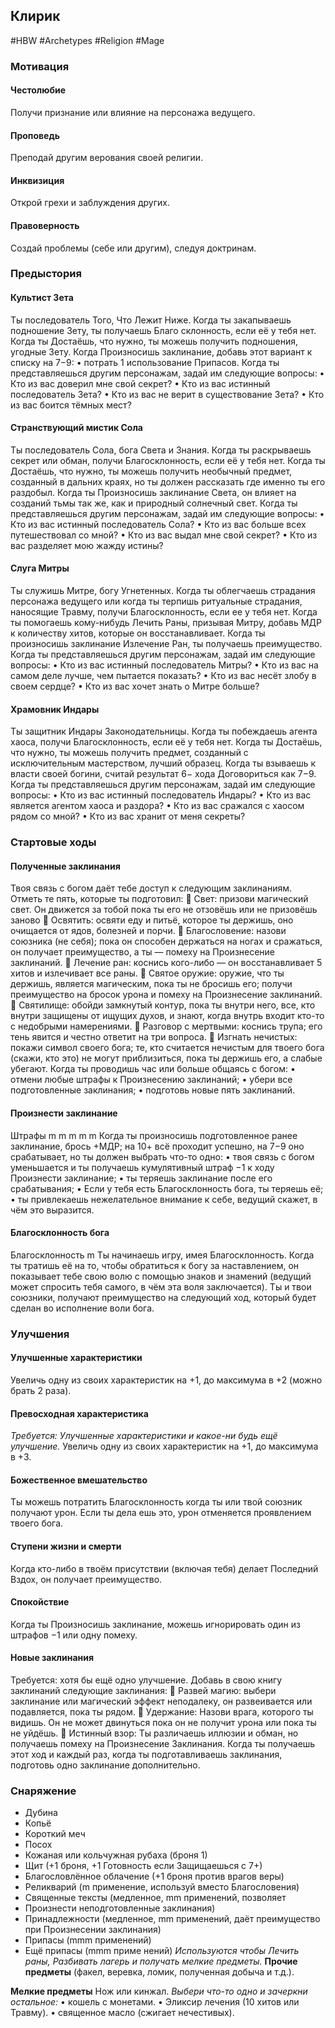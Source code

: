 ## **Клирик**

#HBW #Archetypes #Religion #Mage 
### **Мотивация**

#### **Честолюбие** 
Получи признание или влияние на персонажа ведущего. 

#### **Проповедь** 
Преподай другим верования своей религии. 

#### **Инквизиция**
Открой грехи и заблуждения других. 

#### **Правоверность** 
Создай проблемы (себе или другим), следуя доктринам.

### **Предыстория**

#### **Культист Зета** 
Ты последователь Того, Что Лежит Ниже. Когда ты закапываешь подношение Зету, ты получаешь Благо склонность, если её у тебя нет. 
Когда ты Достаёшь, что нужно, ты можешь получить подношения, угодные Зету. Когда Произносишь заклинание, добавь этот вариант к списку на 7−9: 
• потрать 1 использование Припасов. 
Когда ты представляешься другим персонажам, задай им следующие вопросы: 
• Кто из вас доверил мне свой секрет? 
• Кто из вас истинный последователь Зета? 
• Кто из вас не верит в существование Зета? 
• Кто из вас боится тёмных мест?

#### **Странствующий мистик Сола** 
Ты последователь Сола, бога Света и Знания. Когда ты раскрываешь секрет или обман, получи Благосклонность, если её у тебя нет. 
Когда ты Достаёшь, что нужно, ты можешь получить необычный предмет, созданный в дальних краях, но ты должен рассказать где именно ты его раздобыл. 
Когда ты Произносишь заклинание Света, он влияет на созданий тьмы так же, как и природный солнечный свет. 
Когда ты представляешься другим персонажам, задай им следующие вопросы: 
• Кто из вас истинный последователь Сола? 
• Кто из вас больше всех путешествовал со мной? 
• Кто из вас выдал мне свой секрет? 
• Кто из вас разделяет мою жажду истины?

#### **Слуга Митры** 
Ты служишь Митре, богу Угнетенных. Когда ты облегчаешь страдания персонажа ведущего или когда ты терпишь ритуальные страдания, наносящие Травму, получи Благосклонность, если ее у тебя нет. 
Когда ты помогаешь кому-нибудь Лечить Раны, призывая Митру, добавь МДР к количеству хитов, которые он восстанавливает. Когда ты произносишь заклинание Излечение Ран, ты получаешь преимущество. 
Когда ты представляешься другим персонажам, задай им следующие вопросы: 
• Кто из вас истинный последователь Митры? 
• Кто из вас на самом деле лучше, чем пытается показать? 
• Кто из вас несёт злобу в своем сердце? 
• Кто из вас хочет знать о Митре больше?

#### **Храмовник Индары** 
Ты защитник Индары Законодательницы. Когда ты побеждаешь агента хаоса, получи Благосклонность, если её у тебя нет. 
Когда ты Достаёшь, что нужно, ты можешь получить предмет, созданный с исключительным мастерством, лучший образец. 
Когда ты взываешь к власти своей богини, считай результат 6− хода Договориться как 7−9. 
Когда ты представляешься другим персонажам, задай им следующие вопросы: 
• Кто из вас истинный последователь Индары? 
• Кто из вас является агентом хаоса и раздора? 
• Кто из вас сражался с хаосом рядом со мной? 
• Кто из вас хранит от меня секреты?

### **Стартовые ходы**

#### **Полученные заклинания** 
Твоя связь с богом даёт тебе доступ к следующим заклинаниям. Отметь те пять, которые ты подготовил: 
 Свет: призови магический свет. Он движется за тобой пока ты его не отзовёшь или не призовёшь заново 
 Освятить: освяти еду и питьё, которое ты держишь, оно очищается от ядов, болезней и порчи. 
 Благословение: назови союзника (не себя); пока он способен держаться на ногах и сражаться, он получает преимущество, а ты — помеху на Произнесение заклинаний. 
 Лечение ран: коснись кого-либо — он восстанавливает 5 хитов и излечивает все раны. 
 Святое оружие: оружие, что ты держишь, является магическим, пока ты не бросишь его; получи преимущество на бросок урона и помеху на Произнесение заклинаний. 
 Святилище: обойди замкнутый контур, пока ты внутри него, все, кто внутри защищены от ищущих духов, и знают, когда внутрь входит кто-то с недобрыми намерениями. 
 Разговор с мертвыми: коснись трупа; его тень явится и честно ответит на три вопроса. 
 Изгнать нечистых: покажи символ своего бога; те, кто считается нечистым для твоего бога (скажи, кто это) не могут приблизиться, пока ты держишь его, а слабые убегают. 
Когда ты проводишь час или больше общаясь с богом: 
• отмени любые штрафы к Произнесению заклинаний; 
• убери все подготовленные заклинания; 
• подготовь новые пять заклинаний.

#### **Произнести заклинание** 
Штрафы m m m m m 
Когда ты произносишь подготовленное ранее заклинание, брось +МДР; на 10+ всё проходит успешно, на 7−9 оно срабатывает, но ты должен выбрать что-то одно: 
• твоя связь с богом уменьшается и ты получаешь кумулятивный штраф −1 к ходу Произнести заклинание; 
• ты теряешь заклинание после его срабатывания; 
• Если у тебя есть Благосклонность бога, ты теряешь её; 
• ты привлекаешь нежелательное внимание к себе, ведущий скажет, в чём это выразится.

#### **Благосклонность бога** 
Благосклонность m 
Ты начинаешь игру, имея Благосклонность. Когда ты тратишь её на то, чтобы обратиться к богу за наставлением, он показывает тебе свою волю с помощью знаков и знамений (ведущий может спросить тебя самого, в чём эта воля заключается). Ты и твои союзники, получают преимущество на следующий ход, который будет сделан во исполнение воли бога.

### **Улучшения**

#### **Улучшенные характеристики** 
Увеличь одну из своих характеристик на +1, до максимума в +2 (можно брать 2 раза).

#### **Превосходная характеристика** 
*Требуется: Улучшенные характеристики и какое-ни будь ещё улучшение.* 
Увеличь одну из своих характеристик на +1, до максимума в +3.

#### **Божественное вмешательство** 
Ты можешь потратить Благосклонность когда ты или твой союзник получают урон. Если ты дела ешь это, урон отменяется проявлением твоего бога. 

#### **Ступени жизни и смерти** 
Когда кто-либо в твоём присутствии (включая тебя) делает Последний Вздох, он получает преимущество. 

#### **Спокойствие** 
Когда ты Произносишь заклинание, можешь игнорировать один из штрафов −1 или одну помеху.

#### **Новые заклинания** 
Требуется: хотя бы ещё одно улучшение. Добавь в свою книгу заклинаний следующие заклинания: 
 Развей магию: выбери заклинание или магический эффект неподалеку, он развеивается или подавляется, пока ты рядом. 
 Удержание: Назови врага, которого ты видишь. Он не может двинуться пока он не получит урона или пока ты не уйдёшь. 
 Истинный взор: Ты различаешь иллюзии и обман, но получаешь помеху на Произнесение Заклинания. 
Когда ты получаешь этот ход и каждый раз, когда ты подготавливаешь заклинания, подготовь одно заклинание дополнительно.

### **Снаряжение**

- Дубина 
- Копьё 
- Короткий меч 
- Посох 
- Кожаная или кольчужная рубаха (броня 1) 
- Щит (+1 броня, +1 Готовность если Защищаешься с 7+) 
- Благословлённое облачение (+1 броня против врагов веры) 
- Реликварий (m применение, используй вместо Благословения) 
- Священные тексты (медленное, mm применений, позволяет 
- Произнести неподготовленные заклинания) 
- Принадлежности (медленное, mm применений, даёт преимущество при Произнесении заклинания)
- Припасы (mmm применений) 
- Ещё припасы (mmm приме нений)
*Используются чтобы Лечить раны, Разбивать лагерь и получать мелкие предметы.*
**Прочие предметы** (факел, веревка, ломик, полученная добыча и т.д.).

**Мелкие предметы**
Нож или кинжал. 
*Выбери что-то одно и зачеркни остальное:* 
• кошель с монетами. 
• Эликсир лечения (10 хитов или Травму). 
• священное масло (сжигает нечестивых).